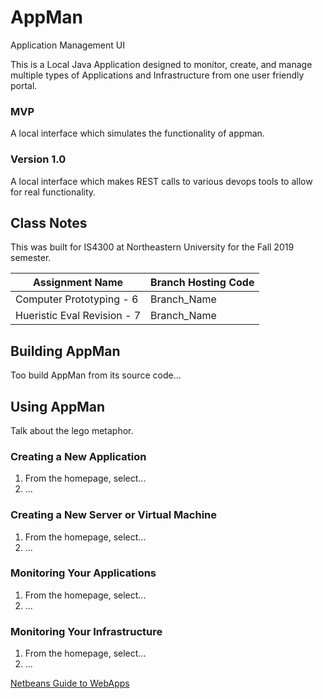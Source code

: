 # AppMan
Application Management UI

This is a Local Java Application designed to monitor, create, and manage multiple types of Applications 
and Infrastructure from one user friendly portal.

### MVP
A local interface which simulates the functionality of appman.

### Version 1.0
A local interface which makes REST calls to various devops tools to allow for real functionality.

## Class Notes
This was built for IS4300 at Northeastern University for the Fall 2019 semester. 

| Assignment Name | Branch Hosting Code | 
| --------------- | --------------- |
| Computer Prototyping - 6 | Branch_Name |
| Hueristic Eval Revision - 7 | Branch_Name |

## Building AppMan
Too build AppMan from its source code...

## Using AppMan
Talk about the lego metaphor.

### Creating a New Application
1. From the homepage, select...
2. ...

### Creating a New Server or Virtual Machine
1. From the homepage, select...
2. ...

### Monitoring Your Applications
1. From the homepage, select...
2. ...

### Monitoring Your Infrastructure
1. From the homepage, select...
2. ...


[Netbeans Guide to WebApps](https://netbeans.org/kb/docs/web/quickstart-webapps.html)
